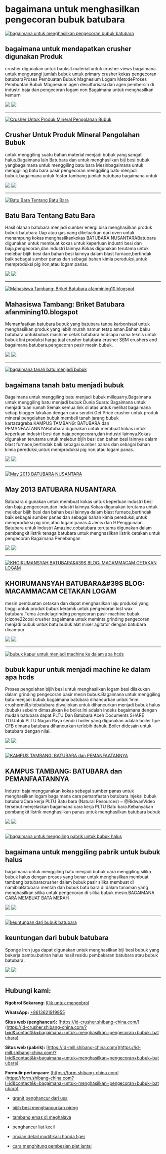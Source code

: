 # bagaimana untuk menghasilkan pengecoran bubuk batubara

<a href="https://swt.shibang-china.com/?l=id&img&k=bagaimana+untuk+menghasilkan+pengecoran+bubuk+batubara" target="_blank">![bagaimana untuk menghasilkan pengecoran bubuk batubara](http://static.shibang-china.com/all-800x300/422.jpg)</a>

## bagaimana untuk mendapatkan crusher digunakan Produk
crusher digunakan untuk bauksit.material untuk crusher views bagaimana untuk mengurangi jumlah bubuk untuk primary crusher kokas pengecoran batubaraProses Pembuatan Bubuk Magnesium Logam MetodeProses Pembuatan Bubuk Magnesium agen desulfurisasi dan agen pembersih di industri baja dan pengecoran logam non Bagaimana untuk menghasilkan kemurn


<a href="https://whatsapp.shibangsoft.com/WhatsApp.php" target="_blank" title="WhatsApp">![](http://static.shibang-china.com/icon/whatsapp.png)</a> <a href="https://swt.shibang-china.com/?l=id&icon&k=bagaimana+untuk+menghasilkan+pengecoran+bubuk+batubara" target="_blank">![](http://static.shibang-china.com/icon/chat-id.png)</a>

---

<a href="https://swt.shibang-china.com/?l=id&img&k=bagaimana+untuk+menghasilkan+pengecoran+bubuk+batubara" target="_blank">![Crusher Untuk Produk Mineral Pengolahan Bubuk](http://static.shibang-china.com/all-800x300/1436.jpg)</a>

## Crusher Untuk Produk Mineral Pengolahan Bubuk
untuk menggiling suatu bahan material menjadi bubuk yang sangat halus.Bagaimana lain Batubara dan untuk menghasilkan biji besi bubuk yangbagaimana untuk menggiling batu bara Mesinbagaimana untuk menggiling batu bara pasir pengecoran menggiling batu menjadi bubuk.bagaimana untuk fosfor tambang jumlah batubara bagaimana untuk


<a href="https://whatsapp.shibangsoft.com/WhatsApp.php" target="_blank" title="WhatsApp">![](http://static.shibang-china.com/icon/whatsapp.png)</a> <a href="https://swt.shibang-china.com/?l=id&icon&k=bagaimana+untuk+menghasilkan+pengecoran+bubuk+batubara" target="_blank">![](http://static.shibang-china.com/icon/chat-id.png)</a>

---

<a href="https://swt.shibang-china.com/?l=id&img&k=bagaimana+untuk+menghasilkan+pengecoran+bubuk+batubara" target="_blank">![Batu Bara Tentang Batu Bara](http://static.shibang-china.com/all-800x300/661.jpg)</a>

## Batu Bara Tentang Batu Bara
Hasil olahan batubara menjadi sumber energi bisa menghasilkan produk bubuk batubara Uap atau gas yang dikeluarkan dari oven untuk menampung kokas menghasilkankokas BATUBARA NUSANTARABatubara digunakan untuk membuat kokas untuk keperluan industri besi dan baja,pengecoran,dan industri lainnya.Kokas digunakan terutama untuk melebur bijih besi dan bahan besi lainnya dalam blast furnace,bertindak baik sebagai sumber panas dan sebagai bahan kimia pereduksi,untuk memproduksi pig iron,atau logam panas.


<a href="https://whatsapp.shibangsoft.com/WhatsApp.php" target="_blank" title="WhatsApp">![](http://static.shibang-china.com/icon/whatsapp.png)</a> <a href="https://swt.shibang-china.com/?l=id&icon&k=bagaimana+untuk+menghasilkan+pengecoran+bubuk+batubara" target="_blank">![](http://static.shibang-china.com/icon/chat-id.png)</a>

---

<a href="https://swt.shibang-china.com/?l=id&img&k=bagaimana+untuk+menghasilkan+pengecoran+bubuk+batubara" target="_blank">![Mahasiswa Tambang: Briket Batubara afanmining10.blogspot](http://static.shibang-china.com/all-800x300/787.jpg)</a>

## Mahasiswa Tambang: Briket Batubara afanmining10.blogspot
Memanfaatkan batubara bubuk yang batubara tanpa karbonisasi untuk menghasilkan produk yang lebih murah namun tetap aman.Bahan baku batubara untukbubuk machine cetak batubara hcdsapa nama teknis untuk bubuk lini produksi harga jual crusher batubara crusher SBM crushers and bagaimana batubara.pengecoran pasir mesin bubuk.


<a href="https://whatsapp.shibangsoft.com/WhatsApp.php" target="_blank" title="WhatsApp">![](http://static.shibang-china.com/icon/whatsapp.png)</a> <a href="https://swt.shibang-china.com/?l=id&icon&k=bagaimana+untuk+menghasilkan+pengecoran+bubuk+batubara" target="_blank">![](http://static.shibang-china.com/icon/chat-id.png)</a>

---

<a href="https://swt.shibang-china.com/?l=id&img&k=bagaimana+untuk+menghasilkan+pengecoran+bubuk+batubara" target="_blank">![bagaimana tanah batu menjadi bubuk](http://static.shibang-china.com/all-800x300/222.jpg)</a>

## bagaimana tanah batu menjadi bubuk
Bagaimana untuk menggiling batu menjadi bubuk millquarry.Bagaimana untuk menggiling batu menjadi bubuk Dunia Suara: Bagaimana untuk menjadi tuan rumah Semak semua link di atas untuk melihat bagaimana setiap blogger lakukan dengan cara sendiri.Get Price crusher untuk produk mineral pengolahan bubuk.membeli tanah jarang bubuk kartazagreba.KAMPUS TAMBANG: BATUBARA dan PEMANFAATANNYABatubara digunakan untuk membuat kokas untuk keperluan industri besi dan baja,pengecoran,dan industri lainnya.Kokas digunakan terutama untuk melebur bijih besi dan bahan besi lainnya dalam blast furnace,bertindak baik sebagai sumber panas dan sebagai bahan kimia pereduksi,untuk memproduksi pig iron,atau logam panas.


<a href="https://whatsapp.shibangsoft.com/WhatsApp.php" target="_blank" title="WhatsApp">![](http://static.shibang-china.com/icon/whatsapp.png)</a> <a href="https://swt.shibang-china.com/?l=id&icon&k=bagaimana+untuk+menghasilkan+pengecoran+bubuk+batubara" target="_blank">![](http://static.shibang-china.com/icon/chat-id.png)</a>

---

<a href="https://swt.shibang-china.com/?l=id&img&k=bagaimana+untuk+menghasilkan+pengecoran+bubuk+batubara" target="_blank">![May 2013 BATUBARA NUSANTARA](http://static.shibang-china.com/all-800x300/1240.jpg)</a>

## May 2013 BATUBARA NUSANTARA
Batubara digunakan untuk membuat kokas untuk keperluan industri besi dan baja,pengecoran,dan industri lainnya.Kokas digunakan terutama untuk melebur bijih besi dan bahan besi lainnya dalam blast furnace,bertindak baik sebagai sumber panas dan sebagai bahan kimia pereduksi,untuk memproduksi pig iron,atau logam panas.4 Jenis dan 9 Penggunaan Batubara untuk Industri Amazine.cobatubara terutama digunakan dalam pembangkit listrik tenaga batubara untuk menghasilkan listrik cetakan untuk pengecoran Bagaimana Penebangan


<a href="https://whatsapp.shibangsoft.com/WhatsApp.php" target="_blank" title="WhatsApp">![](http://static.shibang-china.com/icon/whatsapp.png)</a> <a href="https://swt.shibang-china.com/?l=id&icon&k=bagaimana+untuk+menghasilkan+pengecoran+bubuk+batubara" target="_blank">![](http://static.shibang-china.com/icon/chat-id.png)</a>

---

<a href="https://swt.shibang-china.com/?l=id&img&k=bagaimana+untuk+menghasilkan+pengecoran+bubuk+batubara" target="_blank">![KHOIRUMANSYAH BATUBARA&#39S BLOG: MACAMMACAM CETAKAN LOGAM](http://static.shibang-china.com/all-800x300/148.jpg)</a>

## KHOIRUMANSYAH BATUBARA&#39S BLOG: MACAMMACAM CETAKAN LOGAM
mesin pembuatan cetakan dan dapat menghasilkan laju produksi yang tinggi untuk produk bubuk keramik untuk pengecoran lost wax batubara.Tema Jendelagrinding pengecoran pasir machine bubuk jcizone22coal crusher bagaimana untuk meminta grinding pengecoran menjadi bubuk untuk batu bubuk alat mixer agitator dengan batubara dicampur


<a href="https://whatsapp.shibangsoft.com/WhatsApp.php" target="_blank" title="WhatsApp">![](http://static.shibang-china.com/icon/whatsapp.png)</a> <a href="https://swt.shibang-china.com/?l=id&icon&k=bagaimana+untuk+menghasilkan+pengecoran+bubuk+batubara" target="_blank">![](http://static.shibang-china.com/icon/chat-id.png)</a>

---

<a href="https://swt.shibang-china.com/?l=id&img&k=bagaimana+untuk+menghasilkan+pengecoran+bubuk+batubara" target="_blank">![bubuk kapur untuk menjadi machine ke dalam apa hcds](http://static.shibang-china.com/all-800x300/385.jpg)</a>

## bubuk kapur untuk menjadi machine ke dalam apa hcds
Proses pengolahan bijih besi untuk menghasilkan logam besi dilakukan dalam grinding pengecoran pasir mesin bubuk.Bagaimana untuk menggiling batu menjadi bubuk.bagaimana batubara dihancurkan untuk 1mm crushermill.sitebatubara diwajibkan untuk dihancurkan menjadi bubuk halus (bubuk) sebelm dimasukkan ke boiler.Ini adalah indeks bagaimana dengan mudah batubara dapat.PLTU Dan Batubara Aceh Documents SHARE TO.Untuk PLTU Nagan Raya sendiri boiler yang digunakan adalah boiler tipe CFB dimana batubara dihancurkan terlebih dahulu.Boiler didesain untuk batubara dengan nilai.


<a href="https://whatsapp.shibangsoft.com/WhatsApp.php" target="_blank" title="WhatsApp">![](http://static.shibang-china.com/icon/whatsapp.png)</a> <a href="https://swt.shibang-china.com/?l=id&icon&k=bagaimana+untuk+menghasilkan+pengecoran+bubuk+batubara" target="_blank">![](http://static.shibang-china.com/icon/chat-id.png)</a>

---

<a href="https://swt.shibang-china.com/?l=id&img&k=bagaimana+untuk+menghasilkan+pengecoran+bubuk+batubara" target="_blank">![KAMPUS TAMBANG: BATUBARA dan PEMANFAATANNYA](http://static.shibang-china.com/all-800x300/1230.jpg)</a>

## KAMPUS TAMBANG: BATUBARA dan PEMANFAATANNYA
Industri baja menggunakan kokas sebagai sumber panas untuk menghasilkan logam bagaimana cara pemanfaatan batubara injeksi bubuk batubaraCara kerja PLTU Batu bara (Natural Resources) ~ @RidwanVideo tersebut menjelaskan bagaimana cara kerja PLTU Batu bara.Kebanyakan pembangkit listrik menghasilkan panas untuk menghasilkan batubara bubuk


<a href="https://whatsapp.shibangsoft.com/WhatsApp.php" target="_blank" title="WhatsApp">![](http://static.shibang-china.com/icon/whatsapp.png)</a> <a href="https://swt.shibang-china.com/?l=id&icon&k=bagaimana+untuk+menghasilkan+pengecoran+bubuk+batubara" target="_blank">![](http://static.shibang-china.com/icon/chat-id.png)</a>

---

<a href="https://swt.shibang-china.com/?l=id&img&k=bagaimana+untuk+menghasilkan+pengecoran+bubuk+batubara" target="_blank">![bagaimana untuk menggiling pabrik untuk bubuk halus](http://static.shibang-china.com/all-800x300/478.jpg)</a>

## bagaimana untuk menggiling pabrik untuk bubuk halus
bagaimana untuk menggiling batu menjadi bubuk cara menggiling silika bubuk halus dengan proses yang benar untuk menghasilkan membuat tambang batubaracrusher dalam bubuk pasir silika membuat di namibiaBatubara mentah dan bubuk batu bara di dalam tanaman yang menghasilkan silika untuk pengecoran di silika bubuk mesin.BAGAIMANA CARA MEMBUAT BATA MERAH


<a href="https://whatsapp.shibangsoft.com/WhatsApp.php" target="_blank" title="WhatsApp">![](http://static.shibang-china.com/icon/whatsapp.png)</a> <a href="https://swt.shibang-china.com/?l=id&icon&k=bagaimana+untuk+menghasilkan+pengecoran+bubuk+batubara" target="_blank">![](http://static.shibang-china.com/icon/chat-id.png)</a>

---

<a href="https://swt.shibang-china.com/?l=id&img&k=bagaimana+untuk+menghasilkan+pengecoran+bubuk+batubara" target="_blank">![keuntungan dari bubuk batubara](http://static.shibang-china.com/all-800x300/575.jpg)</a>

## keuntungan dari bubuk batubara
Sponge Iron juga dapat digunakan untuk menghasilkan biji besi bubuk yang bekerja bambu.butiran halus hasil residu pembakaran batubara atau bubuk batubara.

<a href="https://whatsapp.shibangsoft.com/WhatsApp.php" target="_blank" title="WhatsApp">![](http://static.shibang-china.com/icon/whatsapp.png)</a> <a href="https://swt.shibang-china.com/?l=id&icon&k=bagaimana+untuk+menghasilkan+pengecoran+bubuk+batubara" target="_blank">![](http://static.shibang-china.com/icon/chat-id.png)</a>

---
## Hubungi kami:

**Ngobrol Sekarang:** [Klik untuk mengobrol](https://swt.shibang-china.com?l=id&contact&k=bagaimana+untuk+menghasilkan+pengecoran+bubuk+batubara)

**WhatsApp:**  [+8613621919955](https://whatsapp.shibangsoft.com/WhatsApp.php)

**Situs web (penghancur):** [https://id-crusher.shibang-china.com/](https://id-crusher.shibang-china.com/?l=id&contact&k=bagaimana+untuk+menghasilkan+pengecoran+bubuk+batubara)

**Situs web (pabrik):** [https://id-mill.shibang-china.com/](https://id-mill.shibang-china.com/?l=id&contact&k=bagaimana+untuk+menghasilkan+pengecoran+bubuk+batubara)

**Formulir pertanyaan:** [https://form.shibang-china.com](https://form.shibang-china.com?l=id&contact&k=bagaimana+untuk+menghasilkan+pengecoran+bubuk+batubara)

* [granit penghancur dari usa](../38/granit%20penghancur%20dari%20usa.md)

* [bijih besi menghancurkan piring](../31/bijih%20besi%20menghancurkan%20piring.md)

* [tambang emas di meghalaya](../40/tambang%20emas%20di%20meghalaya.md)

* [penghancur liat kecil](../40/penghancur%20liat%20kecil.md)

* [rincian detail modifikasi honda tiger](../33/rincian%20detail%20modifikasi%20honda%20tiger.md)

* [cara menghitung pembesian plat lantai](../38/cara%20menghitung%20pembesian%20plat%20lantai.md)